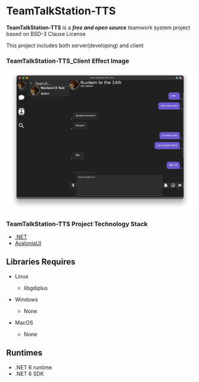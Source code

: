 # TeamTalkStation-TTS #



**TeamTalkStation-TTS** is a ***free and open source*** teamwork system project based on BSD-3 Clause License

This project includes both server(developing) and client





### TeamTalkStation-TTS_Client Effect Image





![MainWindow](./TeamTalkStation-TTS_Client/EffectImages/Result000.png "MainWindow")







### TeamTalkStation-TTS Project Technology Stack ### 



- [.NET](https://dotnet.microsoft.com/)
- [AvaloniaUI](http://avaloniaui.net/)



## Libraries Requires ## 

+ Linux

  + libgdiplus

    

+ Windows

  + None

    

+ MacOS

  + None

    

## Runtimes ##

+ .NET 6 runtime
+ .NET 6 SDK

